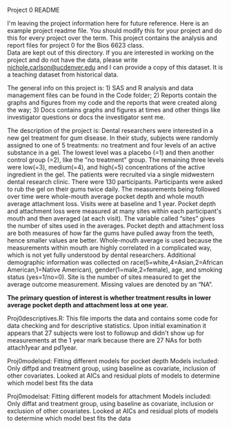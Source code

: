 Project 0 README

I'm leaving the project information here for future reference. 
Here is an example project readme file.  You should modify this for your project and do this for every project over the term.  This project contains the analysis and report files for project 0 for the Bios 6623 class.  
Data are kept out of this directory.  If you are interested in working on the project and
do not have the data, please write nichole.carlson@ucdenver.edu and I can provide a copy
of this dataset.  It is a teaching dataset from historical data.

The general info on this project is: 1) SAS and R analysis and data management files can be 
found in the Code folder; 2) Reports contain the graphs and figures from my code and the
reports that were created along the way; 3) Docs contains graphs and figures at times and
other things like investigator questions or docs the investigator sent me.

The description of the project is:
Dental researchers were interested in a new gel treatment for gum disease.  In their study, 
subjects were randomly assigned to one of 5 treatments: no treatment and four levels of an active 
substance in a gel. The lowest level was a placebo (=1) and then another control group (=2), like 
the "no treatment" group. The remaining three levels were low(=3), medium(=4), and high(=5) 
concentrations of the active ingredient in the gel.  The patients were recruited via a single 
midwestern dental research clinic.  There were 130 participants.  Participants were asked to 
rub the gel on their gums twice daily.  The measurements being followed over time were whole-mouth 
average pocket depth and whole mouth average attachment loss. Visits were at baseline and 1 year. 
Pocket depth and attachment loss were measured at many sites within each participant's mouth and 
then averaged (at each visit).  The variable called “sites” gives the number of sites used in the 
averages.  Pocket depth and attachment loss are both measures of how far the gums have pulled away 
from the teeth, hence smaller values are better.  Whole-mouth average is used because the measurements 
within mouth are highly correlated in a complicated way, which is not yet fully understood by dental researchers.
Additional demographic information was collected on race(5=white,4=Asian,2=African American,1=Native American), 
gender(1=male,2=female), age, and smoking status (yes=1/no=0).  Site is the number of sites measured 
to get the average outcome measurement.  Missing values are denoted by an “NA”.  

**The primary question of interest is whether treatment results in lower average 
pocket depth and attachment loss at one year.**  

Proj0descriptives.R:
This file imports the data and contains some code for data checking and for descriptive statistics. 
Upon initial examination it appears that 27 subjects were lost to followup and didn't show up for measurements at the 1 year mark because there are 27 NAs for both attach1year and pd1year.

Proj0modelspd:
Fitting different models for pocket depth
Models included: Only diffpd and treatment group, using baseline as covariate, inclusion of other covariates.
Looked at AICs and residual plots of models to determine which model best fits the data

Proj0modelsat:
Fitting different models for attachment
Models included: Only diffat and treatment group, using baseline as covariate, inclusion or exclusion of other covariates.
Looked at AICs and residual plots of models to determine which model best fits the data
